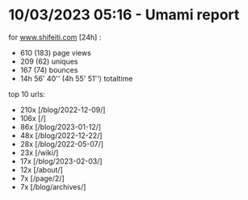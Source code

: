# 10/03/2023 05:16 - Umami report
for www.shifeiti.com [24h] :

 - 610 (183) page views
 - 209 (62) uniques
 - 167 (74) bounces
 - 14h 56' 40'' (4h 55' 51'') totaltime


top 10 urls:
 - 210x [/blog/2022-12-09/]
 - 106x [/]
 - 86x [/blog/2023-01-12/]
 - 48x [/blog/2022-12-22/]
 - 28x [/blog/2022-05-07/]
 - 23x [/wiki/]
 - 17x [/blog/2023-02-03/]
 - 12x [/about/]
 - 7x [/page/2/]
 - 7x [/blog/archives/]


